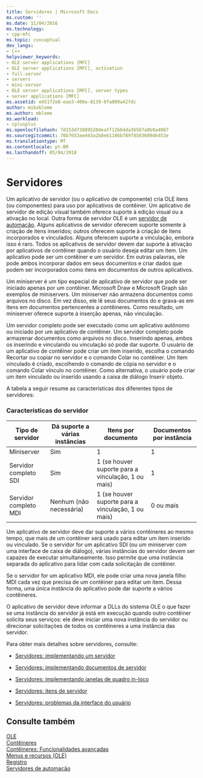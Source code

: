 ```yaml
---
title: Servidores | Microsoft Docs
ms.custom: ''
ms.date: 11/04/2016
ms.technology:
- cpp-mfc
ms.topic: conceptual
dev_langs:
- C++
helpviewer_keywords:
- OLE server applications [MFC]
- OLE server applications [MFC], activation
- full-server
- servers
- mini-server
- OLE server applications [MFC], server types
- server applications [MFC]
ms.assetid: e45172e8-eae3-400a-8139-0fa009a42fdc
author: mikeblome
ms.author: mblome
ms.workload:
- cplusplus
ms.openlocfilehash: 7d153d73889520deaff12b64da36567a8b9a4087
ms.sourcegitcommit: 76b7653ae443a2b8eb1186b789f8503609d6453e
ms.translationtype: MT
ms.contentlocale: pt-BR
ms.lasthandoff: 05/04/2018
---
```

# <a name="servers"></a>Servidores
Um aplicativo de servidor (ou o aplicativo de componente) cria OLE itens (ou componentes) para uso por aplicativos de contêiner. Um aplicativo de servidor de edição visual também oferece suporte à edição visual ou a ativação no local. Outra forma de servidor OLE é um [servidor de automação](../mfc/automation-servers.md). Alguns aplicativos de servidor oferecem suporte somente à criação de itens inseridos; outros oferecem suporte à criação de itens incorporados e vinculados. Alguns oferecem suporte a vinculação, embora isso é raro. Todos os aplicativos de servidor devem dar suporte à ativação por aplicativos de contêiner quando o usuário deseja editar um item. Um aplicativo pode ser um contêiner e um servidor. Em outras palavras, ele pode ambos incorporar dados em seus documentos e criar dados que podem ser incorporados como itens em documentos de outros aplicativos.  
  
 Um miniserver é um tipo especial de aplicativo de servidor que pode ser iniciado apenas por um contêiner. Microsoft Draw e Microsoft Graph são exemplos de miniservers. Um miniserver não armazena documentos como arquivos no disco. Em vez disso, ele lê seus documentos do e grava-as em itens em documentos pertencentes a contêineres. Como resultado, um miniserver oferece suporte à inserção apenas, não vinculação.  
  
 Um servidor completo pode ser executado como um aplicativo autônomo ou iniciado por um aplicativo de contêiner. Um servidor completo pode armazenar documentos como arquivos no disco. Inserindo apenas, ambos os inserindo e vinculando ou vinculação só pode dar suporte. O usuário de um aplicativo de contêiner pode criar um item inserido, escolha o comando Recortar ou copiar no servidor e o comando Colar no contêiner. Um item vinculado é criado, escolhendo o comando de cópia no servidor e o comando Colar vínculo no contêiner. Como alternativa, o usuário pode criar um item vinculado ou inserido usando a caixa de diálogo Inserir objeto.  
  
 A tabela a seguir resume as características dos diferentes tipos de servidores:  
  
### <a name="server-characteristics"></a>Características do servidor  
  
|Tipo de servidor|Dá suporte a várias instâncias|Itens por documento|Documentos por instância|  
|--------------------|---------------------------------|------------------------|----------------------------|  
|Miniserver|Sim|1|1|  
|Servidor completo SDI|Sim|1 (se houver suporte para a vinculação, 1 ou mais)|1|  
|Servidor completo MDI|Nenhum (não necessária)|1 (se houver suporte para a vinculação, 1 ou mais)|0 ou mais|  
  
 Um aplicativo de servidor deve dar suporte a vários contêineres ao mesmo tempo, que mais de um contêiner será usado para editar um item inserido ou vinculado. Se o servidor for um aplicativo SDI (ou um miniserver com uma interface de caixa de diálogo), várias instâncias do servidor devem ser capazes de executar simultaneamente. Isso permite que uma instância separada do aplicativo para lidar com cada solicitação de contêiner.  
  
 Se o servidor for um aplicativo MDI, ele pode criar uma nova janela filho MDI cada vez que precisa de um contêiner para editar um item. Dessa forma, uma única instância do aplicativo pode dar suporte a vários contêineres.  
  
 O aplicativo de servidor deve informar a DLLs do sistema OLE o que fazer se uma instância do servidor já está em execução quando outro contêiner solicita seus serviços: ele deve iniciar uma nova instância do servidor ou direcionar solicitações de todos os contêineres a uma instância das servidor.  
  
 Para obter mais detalhes sobre servidores, consulte:  
  
-   [Servidores: implementando um servidor](../mfc/servers-implementing-a-server.md)  
  
-   [Servidores: implementando documentos de servidor](../mfc/servers-implementing-server-documents.md)  
  
-   [Servidores: implementando janelas de quadro in-loco](../mfc/servers-implementing-in-place-frame-windows.md)  
  
-   [Servidores: itens de servidor](../mfc/servers-server-items.md)  
  
-   [Servidores: problemas da interface do usuário](../mfc/servers-user-interface-issues.md)  
  
## <a name="see-also"></a>Consulte também  
 [OLE](../mfc/ole-in-mfc.md)   
 [Contêineres](../mfc/containers.md)   
 [Contêineres: Funcionalidades avançadas](../mfc/containers-advanced-features.md)   
 [Menus e recursos (OLE)](../mfc/menus-and-resources-ole.md)   
 [Registro](../mfc/registration.md)   
 [Servidores de automação](../mfc/automation-servers.md)

